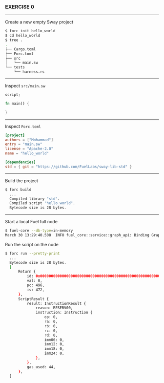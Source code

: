 ### EXERCISE 0 

---

Create a new empty Sway project

```bash
$ forc init hello_world
$ cd hello_world
$ tree .
.
├── Cargo.toml
├── Forc.toml
├── src
│   └── main.sw
└── tests
    └── harness.rs
```

---

Inspect `src/main.sw`

```rust
script;

fn main() {

}
```

---

Inspect `Forc.toml`

```toml
[project]
authors = ["Mohammad"]
entry = "main.sw"
license = "Apache-2.0"
name = "hello_world"

[dependencies]
std = { git = "https://github.com/FuelLabs/sway-lib-std" }
```

---

Build the project

```bash
$ forc build
  ...
  Compiled library "std".
  Compiled script "hello_world".
  Bytecode size is 28 bytes.
```

---

Start a local Fuel full node

```bash
$ fuel-core --db-type=in-memory
March 30 13:29:40.508  INFO fuel_core::service::graph_api: Binding GraphQL provider to 127.0.0.1:4000
```

Run the script on the node

```bash
$ forc run --pretty-print
  ...
  Bytecode size is 28 bytes.
  [
      Return {
          id: 0x0000000000000000000000000000000000000000000000000000000000000000,
          val: 0,
          pc: 496,
          is: 472,
      },
      ScriptResult {
          result: InstructionResult {
              reason: RESERV00,
              instruction: Instruction {
                  op: 0,
                  ra: 0,
                  rb: 0,
                  rc: 0,
                  rd: 0,
                  imm06: 0,
                  imm12: 0,
                  imm18: 0,
                  imm24: 0,
              },
          },
          gas_used: 44,
      },
  ]
```
